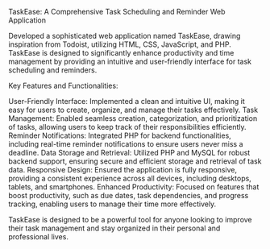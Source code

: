 TaskEase: A Comprehensive Task Scheduling and Reminder Web Application

Developed a sophisticated web application named TaskEase, drawing inspiration from Todoist, utilizing HTML, CSS, JavaScript, and PHP. TaskEase is designed to significantly enhance productivity and time management by providing an intuitive and user-friendly interface for task scheduling and reminders.

Key Features and Functionalities:

User-Friendly Interface:
  Implemented a clean and intuitive UI, making it easy for users to create, organize, and manage their tasks effectively.
Task Management: 
  Enabled seamless creation, categorization, and prioritization of tasks, allowing users to keep track of their responsibilities efficiently.
Reminder Notifications: 
  Integrated PHP for backend functionalities, including real-time reminder notifications to ensure users never miss a deadline.
Data Storage and Retrieval:
  Utilized PHP and MySQL for robust backend support, ensuring secure and efficient storage and retrieval of task data.
Responsive Design: 
  Ensured the application is fully responsive, providing a consistent experience across all devices, including desktops, tablets, and smartphones.
Enhanced Productivity: 
  Focused on features that boost productivity, such as due dates, task dependencies, and progress tracking, enabling users to manage their time more effectively.
  
TaskEase is designed to be a powerful tool for anyone looking to improve their task management and stay organized in their personal and professional lives.
